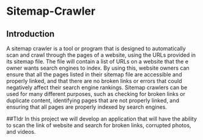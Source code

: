 # Sitemap-Crawler
## Introduction
A sitemap crawler is a tool or program that is designed to automatically scan and crawl through the pages of a website, using the URLs provided in its sitemap file. The file will contain a list of URLs on a website that the e owner wants search engines to index. By using this, website owners can ensure that all the pages listed in their sitemap file are accessible and properly linked, and that there are no broken links or errors that could negatively affect their search engine rankings. Sitemap crawlers can be used for many different purposes, such as checking for broken links or duplicate content, identifying pages that are not properly linked, and ensuring that all pages are properly indexed by search engines. 

##Tldr
In this project we will develop an application that will have the ability to scan the link of website and search for broken links, corrupted photos, and videos.
